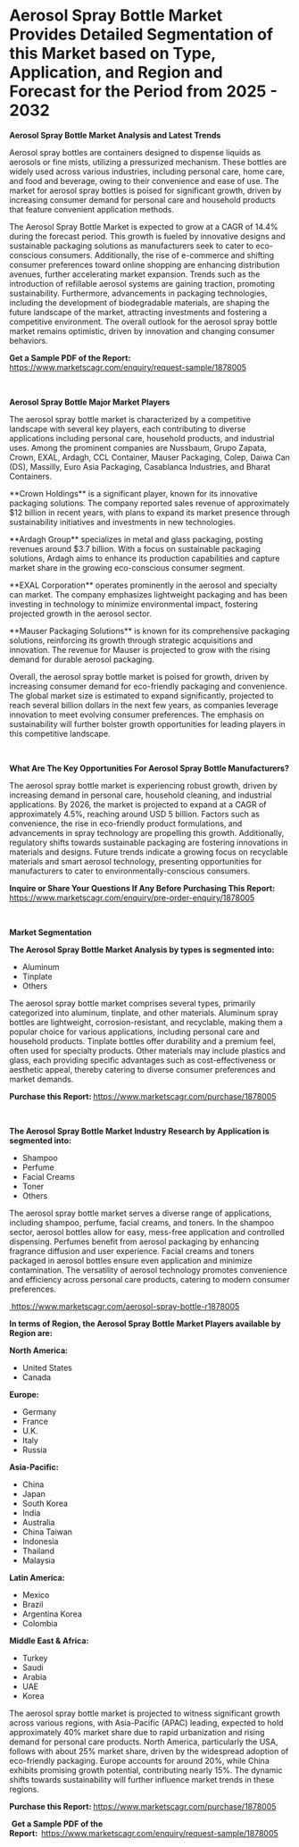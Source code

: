 <p><h1>Aerosol Spray Bottle Market Provides Detailed Segmentation of this Market based on Type, Application, and Region and Forecast for the Period from 2025 - 2032</h1></p><p><strong>Aerosol Spray Bottle Market Analysis and Latest Trends</strong></p>
<p><p>Aerosol spray bottles are containers designed to dispense liquids as aerosols or fine mists, utilizing a pressurized mechanism. These bottles are widely used across various industries, including personal care, home care, and food and beverage, owing to their convenience and ease of use. The market for aerosol spray bottles is poised for significant growth, driven by increasing consumer demand for personal care and household products that feature convenient application methods. </p><p>The Aerosol Spray Bottle Market is expected to grow at a CAGR of 14.4% during the forecast period. This growth is fueled by innovative designs and sustainable packaging solutions as manufacturers seek to cater to eco-conscious consumers. Additionally, the rise of e-commerce and shifting consumer preferences toward online shopping are enhancing distribution avenues, further accelerating market expansion. Trends such as the introduction of refillable aerosol systems are gaining traction, promoting sustainability. Furthermore, advancements in packaging technologies, including the development of biodegradable materials, are shaping the future landscape of the market, attracting investments and fostering a competitive environment. The overall outlook for the aerosol spray bottle market remains optimistic, driven by innovation and changing consumer behaviors.</p></p>
<p><strong>Get a Sample PDF of the Report:&nbsp;</strong> <a href="https://www.marketscagr.com/enquiry/request-sample/1878005?utm_campaign=3039&utm_medium=2&utm_source=Github&utm_content=ia&utm_term=19042025&utm_id=aerosol-spray-bottle">https://www.marketscagr.com/enquiry/request-sample/1878005</a></p>
<p>&nbsp;</p>
<p><strong>Aerosol Spray Bottle Major Market Players</strong></p>
<p><p>The aerosol spray bottle market is characterized by a competitive landscape with several key players, each contributing to diverse applications including personal care, household products, and industrial uses. Among the prominent companies are Nussbaum, Grupo Zapata, Crown, EXAL, Ardagh, CCL Container, Mauser Packaging, Colep, Daiwa Can (DS), Massilly, Euro Asia Packaging, Casablanca Industries, and Bharat Containers.</p><p>**Crown Holdings** is a significant player, known for its innovative packaging solutions. The company reported sales revenue of approximately $12 billion in recent years, with plans to expand its market presence through sustainability initiatives and investments in new technologies.</p><p>**Ardagh Group** specializes in metal and glass packaging, posting revenues around $3.7 billion. With a focus on sustainable packaging solutions, Ardagh aims to enhance its production capabilities and capture market share in the growing eco-conscious consumer segment.</p><p>**EXAL Corporation** operates prominently in the aerosol and specialty can market. The company emphasizes lightweight packaging and has been investing in technology to minimize environmental impact, fostering projected growth in the aerosol sector.</p><p>**Mauser Packaging Solutions** is known for its comprehensive packaging solutions, reinforcing its growth through strategic acquisitions and innovation. The revenue for Mauser is projected to grow with the rising demand for durable aerosol packaging.</p><p>Overall, the aerosol spray bottle market is poised for growth, driven by increasing consumer demand for eco-friendly packaging and convenience. The global market size is estimated to expand significantly, projected to reach several billion dollars in the next few years, as companies leverage innovation to meet evolving consumer preferences. The emphasis on sustainability will further bolster growth opportunities for leading players in this competitive landscape.</p></p>
<p>&nbsp;</p>
<p><strong>What Are The Key Opportunities For Aerosol Spray Bottle Manufacturers?</strong></p>
<p><p>The aerosol spray bottle market is experiencing robust growth, driven by increasing demand in personal care, household cleaning, and industrial applications. By 2026, the market is projected to expand at a CAGR of approximately 4.5%, reaching around USD 5 billion. Factors such as convenience, the rise in eco-friendly product formulations, and advancements in spray technology are propelling this growth. Additionally, regulatory shifts towards sustainable packaging are fostering innovations in materials and designs. Future trends indicate a growing focus on recyclable materials and smart aerosol technology, presenting opportunities for manufacturers to cater to environmentally-conscious consumers.</p></p>
<p><strong>Inquire or Share Your Questions If Any Before Purchasing This Report:</strong> <a href="https://www.marketscagr.com/enquiry/pre-order-enquiry/1878005?utm_campaign=3039&utm_medium=2&utm_source=Github&utm_content=ia&utm_term=19042025&utm_id=aerosol-spray-bottle">https://www.marketscagr.com/enquiry/pre-order-enquiry/1878005</a></p>
<p>&nbsp;</p>
<p><strong>Market Segmentation</strong></p>
<p><strong>The Aerosol Spray Bottle Market Analysis by types is segmented into:</strong></p>
<p><ul><li>Aluminum</li><li>Tinplate</li><li>Others</li></ul></p>
<p><p>The aerosol spray bottle market comprises several types, primarily categorized into aluminum, tinplate, and other materials. Aluminum spray bottles are lightweight, corrosion-resistant, and recyclable, making them a popular choice for various applications, including personal care and household products. Tinplate bottles offer durability and a premium feel, often used for specialty products. Other materials may include plastics and glass, each providing specific advantages such as cost-effectiveness or aesthetic appeal, thereby catering to diverse consumer preferences and market demands.</p></p>
<p><strong>Purchase this Report:&nbsp;</strong><a href="https://www.marketscagr.com/purchase/1878005?utm_campaign=3039&utm_medium=2&utm_source=Github&utm_content=ia&utm_term=19042025&utm_id=aerosol-spray-bottle">https://www.marketscagr.com/purchase/1878005</a></p>
<p>&nbsp;</p>
<p><strong>The Aerosol Spray Bottle Market Industry Research by Application is segmented into:</strong></p>
<p><ul><li>Shampoo</li><li>Perfume</li><li>Facial Creams</li><li>Toner</li><li>Others</li></ul></p>
<p><p>The aerosol spray bottle market serves a diverse range of applications, including shampoo, perfume, facial creams, and toners. In the shampoo sector, aerosol bottles allow for easy, mess-free application and controlled dispensing. Perfumes benefit from aerosol packaging by enhancing fragrance diffusion and user experience. Facial creams and toners packaged in aerosol bottles ensure even application and minimize contamination. The versatility of aerosol technology promotes convenience and efficiency across personal care products, catering to modern consumer preferences.</p></p>
<p><a href="https://www.marketscagr.com/aerosol-spray-bottle-r1878005?utm_campaign=3039&utm_medium=2&utm_source=Github&utm_content=ia&utm_term=19042025&utm_id=aerosol-spray-bottle">&nbsp;https://www.marketscagr.com/aerosol-spray-bottle-r1878005</a></p>
<p><strong>In terms of Region, the Aerosol Spray Bottle Market Players available by Region are:</strong></p>
<p>
    <p> <strong> North America: </strong>
        <ul>
            <li>United States</li>
            <li>Canada</li>
        </ul>
        </p> 
    <p> <strong> Europe: </strong>
        <ul>
            <li>Germany</li>
            <li>France</li>
            <li>U.K.</li>
            <li>Italy</li>
            <li>Russia</li>
        </ul>
        </p> 
    <p> <strong> Asia-Pacific: </strong>
        <ul>
            <li>China</li>
            <li>Japan</li>
            <li>South Korea</li>
            <li>India</li>
            <li>Australia</li>
            <li>China Taiwan</li>
            <li>Indonesia</li>
            <li>Thailand</li>
            <li>Malaysia</li>
        </ul>
        </p> 
    <p> <strong> Latin America: </strong>
        <ul>
            <li>Mexico</li>
            <li>Brazil</li>
            <li>Argentina Korea</li>
            <li>Colombia</li>
        </ul>
        </p> 
    <p> <strong> Middle East & Africa: </strong>
        <ul>
            <li>Turkey</li>
            <li>Saudi</li>
            <li>Arabia</li>
            <li>UAE</li>
            <li>Korea</li>
        </ul>
    </p>
    </p>
<p><p>The aerosol spray bottle market is projected to witness significant growth across various regions, with Asia-Pacific (APAC) leading, expected to hold approximately 40% market share due to rapid urbanization and rising demand for personal care products. North America, particularly the USA, follows with about 25% market share, driven by the widespread adoption of eco-friendly packaging. Europe accounts for around 20%, while China exhibits promising growth potential, contributing nearly 15%. The dynamic shifts towards sustainability will further influence market trends in these regions.</p></p>
<p><strong>Purchase this Report: </strong><a href="https://www.marketscagr.com/purchase/1878005?utm_campaign=3039&utm_medium=2&utm_source=Github&utm_content=ia&utm_term=19042025&utm_id=aerosol-spray-bottle">https://www.marketscagr.com/purchase/1878005</a></p>
<p>&nbsp;<strong>Get a Sample PDF of the Report:&nbsp;&nbsp;</strong><a href="https://www.marketscagr.com/enquiry/request-sample/1878005?utm_campaign=3039&utm_medium=2&utm_source=Github&utm_content=ia&utm_term=19042025&utm_id=aerosol-spray-bottle">https://www.marketscagr.com/enquiry/request-sample/1878005</a></p>
<p><strong></strong></p>
<p><p></p><p></p><p></p></p>